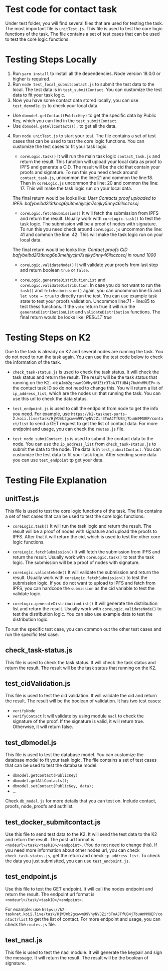 # Test code for contact task

Under test folder, you will find several files that are used for testing the task. The most important file is `unitTest.js`. This file is used to test the core logic functions of the task. The file contains a set of test cases that can be used to test the core logic functions. 

# Testing Steps Locally

1. Run `yarn install` to install all the dependencies. Node version 18.0.0 or higher is required.
2. Run `node test_local_submitcontact.js` to submit the test data to the local. The test data is in `test_submitContact`. You can customize the test data to fit your task logic.
3. Now you have some contact data stored locally, you can use `test_demodle.js` to check your local data.
 - Use `dbmodel.getContact(PublicKey)` to get the specific data by Public Key, which you can find in the `test_submitContact`.
 - Use `dbmodel.getAllContacts();` to get all the data.
4. Run `node unitTest.js` to start your test. The file contains a set of test cases that can be used to test the core logic functions. You can customize the test cases to fit your task logic.

    - `coreLogic.task()`
    It will run the main task logic `contact_task.js` and return the result. This function will upload your local data as proof to IPFS and generate a CID. The result will be the cid that contain your proofs and signature. To run this you need check around `contact_task.js`, uncommon the line:21 and common the line:18. Then in `coreLogic.js` uncommon the line: 20 and common the line: 17. This will make the task logic run on your local data.

    The final return would be looks like: _User Contacts proof uploaded to IPFS:  bafybeibd2l3tkncg6p3mehjycjm7sejky5nny46ilxczosoj_

    - `coreLogic.fetchSubmission()`
    It will fetch the submission from IPFS and return the result. Usually work with `coreLogic.task()` to test the task logic. The submission will be a proof of nodes with signature. To run this you need check around `coreLogic.js` uncommon the line: 41 and common the line: 42. This will make the task logic run on your local data.

    The final return would be looks like: _Contact proofs CID bafybeibd2l3tkncg6p3mehjycjm7sejky5nny46ilxczosoj in round 1000_

    - `coreLogic.validateNode()`
    It will validate your proofs from last step and return boolean `true` or `false`.

    - `coreLogic.generateDistributionList` and `coreLogic.validateDistribution`. In case you do not want to run the `task()` and `fetchsubmission()` again, you can uncommon line:15 and `let vote = true` to directly run the test. You can use example task state to test your proofs validation. Uncommon line:71 - line:85 to test thess functions. If the `vote` return true it will run the `generateDistributionList` and `validateDistribution` functions. The final return would be looks like: _RESULT true_

# Testing Steps on K2

Due to the task is already on K2 and several nodes are running the task. You do not need to run the task again. You can use the test code below to check the information of the task.
    
- `check_task-status.js` is used to check the task status. It will check the task status and return the result. The result will be the task status that running on the K2. `<HjWJmb2gcwwm99VhyNVJZir3ToAJTfUB4j7buWnMMUEP>` is the contact task ID so do not need to change this. You will return a list of `ip_address_list`, which are the nodes url that running the task. You can use this url to check the data status.

- `test_endpoint.js` is used to call the endpoint from node to get the info you need. For example, use `https://k2-tasknet-ports-2.koii.live/task/HjWJmb2gcwwm99VhyNVJZir3ToAJTfUB4j7buWnMMUEP/contact/list` to send a GET request to get the list of contact data. For more endpoint and usage, you can check the `routes.js` file.

- `test_node_submiContact.js` is used to submit the contact data to the node. You can use the `ip_address_list` from `check_task-status.js` to submit the data to the node. The data is in `test_submitContact`. You can customize the test data to fit your task logic. After sending some data you can use `test_endpoint` tp get your data.

# Testing File Explanation
## unitTest.js

This file is used to test the core logic functions of the task. The file contains a set of test cases that can be used to test the core logic functions.

- `coreLogic.task()`
    It will run the task logic and return the result. The result will be a proof of nodes with signature and upload the proofs to IPFS. After that it will return the cid, which is used to test the other core logic functions.

- `coreLogic.fetchSubmission()`
    It will fetch the submission from IPFS and return the result. Usually work with `coreLogic.task()` to test the task logic. The submission will be a proof of nodes with signature.

- `coreLogic.validateNode()`
    It will validate the submission and return the result. Usually work with `coreLogic.fetchSubmission()` to test the submission logic. If you do not want to upload to IPFS and fetch from IPFS, you can hardcode the `submission` as the cid variable to test the validate logic.

- `coreLogic.generateDistributionList()`
    It will generate the distribution list and return the result. Usually work with `coreLogic.validateNode()` to test the distribution logic. You can also use example data to test the distribution logic.

To run the specific test case, you can common out the other test cases and run the specific test case.

## check_task-status.js

This file is used to check the task status. It will check the task status and return the result. The result will be the task status that running on the K2.

## test_cidValidation.js

This file is used to test the cid validation. It will validate the cid and return the result. The result will be the boolean of validation.
It has two test cases:
- `verifyNode`
- `verifyContact`
It will validate by using module `nacl` to check the signature of the proof. If the signature is valid, it will return true. Otherwise, it will return false.

## test_dbmodel.js

This file is used to test the database model. You can customize the database model to fit your task logic. The file contains a set of test cases that can be used to test the database model.

 - `dbmodel.getContact(PublicKey)`
 - `dbmodel.getAllContacts();`
 - `dbmodel.setContact(PublicKey, data);`
 - ...

Check `db_model.js` for more details that you can test on. Include contact, proofs, node_proofs and authlist.

## test_docker_submitcontact.js

Use this file to send test data to the K2. It will send the test data to the K2 and return the result. The post url format is `<nodeurl>/task/<taskID>/<endpoint>`. (You do not need to change this). If you need more information about other nodes url, you can check `check_task-status.js`, get the return and check `ip_address_list`.
To check the data you just submistted, you can use `test_endpoint.js`.

## test_endpoint.js

Use this file to test the GET endpoint. It will call the nodes endpoint and return the result. The endpoint url format is `<nodeurl>/task/<taskID>/<endpoint>`.

For example: use `https://k2-tasknet.koii.live/task/HjWJmb2gcwwm99VhyNVJZir3ToAJTfUB4j7buWnMMUEP/contact/list` to get the list of contact. For more endpoint and usage, you can check the `routes.js` file.

## test_nacl.js

This file is used to test the nacl module. It will generate the keypair and sign the message. It will return the result. The result will be the boolean of signature.


